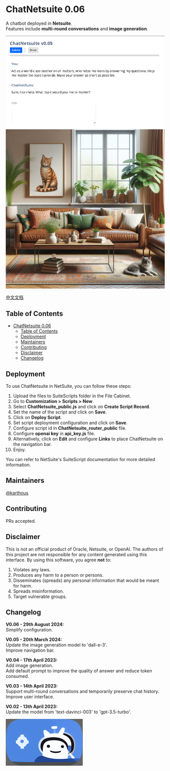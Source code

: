 # ChatNetsuite 0.06

A chatbot deployed in **Netsuite**.  
Features include **multi-round conversations** and **image generation**.  

![image](ChatNetsuite_ui_chat_005.png)
![image](img-dalle3.png)

[中文文档](README_sc.md)

## Table of Contents

- [ChatNetsuite 0.06](#chatnetsuite-006)
  - [Table of Contents](#table-of-contents)
  - [Deployment](#deployment)
  - [Maintainers](#maintainers)
  - [Contributing](#contributing)
  - [Disclaimer](#disclaimer)
  - [Changelog](#changelog)

## Deployment

To use ChatNetsuite in NetSuite, you can follow these steps:

1. Upload the files to SuiteScripts folder in the File Cabinet.
2. Go to **Customization > Scripts > New**.
3. Select **ChatNetsuite_public.js** and click on **Create Script Record**.
4. Set the name of the script and click on **Save**.
5. Click on **Deploy Script**.
6. Set script deployment configuration and click on **Save**.
7. Configure script id in **ChatNetsuite_router_public** file.
8. Configure **openai key** in **api_key.js** file.
9. Alternatively, click on **Edit** and configure **Links** to place ChatNetsuite on the navigation bar.
10. Enjoy.

You can refer to NetSuite's SuiteScript documentation for more detailed information.

## Maintainers

[@karthous](https://github.com/karthous)

## Contributing

PRs accepted.

## Disclaimer

This is not an official product of Oracle, Netsuite, or OpenAI. 
The authors of this project are not responsible for any content generated using this interface.
By using this software, you agree **not** to:

1. Violates any laws.
2. Produces any harm to a person or persons.
3. Disseminates (spreads) any personal information that would be meant for harm.
4. Spreads misinformation.
5. Target vulnerable groups.

## Changelog  

**V0.06 - 29th August 2024:**  
Simplify configuration.

**V0.05 - 20th March 2024:**  
Update the image generation model to 'dall-e-3'.  
Improve navigation bar.

**V0.04 - 17th April 2023:**  
Add image generation.  
Add default prompt to improve the quality of answer and reduce token consumed.  

**V0.03 - 14th April 2023:**  
Support multi-round conversations and temporarily preserve chat history.  
Improve user interface.

**V0.02 - 13th April 2023:**  
Update the model from 'text-davinci-003' to 'gpt-3.5-turbo'.  

![image](ChatNetsuite_logo.png)
